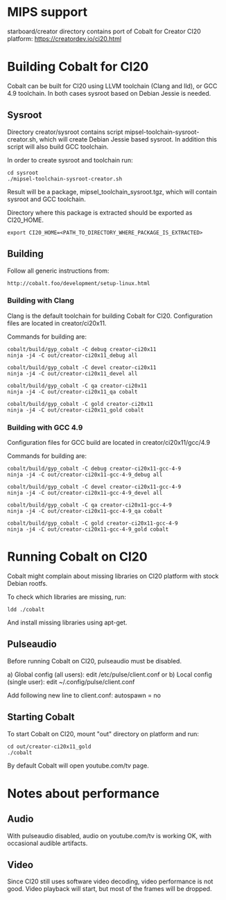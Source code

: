 # MIPS support

starboard/creator directory contains port of Cobalt for Creator CI20 platform:
https://creatordev.io/ci20.html


# Building Cobalt for CI20

Cobalt can be built for CI20 using LLVM toolchain (Clang and lld),
or GCC 4.9 toolchain. In both cases sysroot based on Debian Jessie is needed.

## Sysroot

Directory creator/sysroot contains script mipsel-toolchain-sysroot-creator.sh,
which will create Debian Jessie based sysroot. In addition this script will
also build GCC toolchain.

In order to create sysroot and toolchain run:

    cd sysroot
    ./mipsel-toolchain-sysroot-creator.sh

Result will be a package, mipsel_toolchain_sysroot.tgz, which will contain
sysroot and GCC toolchain.

Directory where this package is extracted should be exported as CI20_HOME.

    export CI20_HOME=<PATH_TO_DIRECTORY_WHERE_PACKAGE_IS_EXTRACTED>

## Building

Follow all generic instructions from:

    http://cobalt.foo/development/setup-linux.html

### Building with Clang

Clang is the default toolchain for building Cobalt for CI20.
Configuration files are located in creator/ci20x11.

Commands for building are:

    cobalt/build/gyp_cobalt -C debug creator-ci20x11
    ninja -j4 -C out/creator-ci20x11_debug all

    cobalt/build/gyp_cobalt -C devel creator-ci20x11
    ninja -j4 -C out/creator-ci20x11_devel all

    cobalt/build/gyp_cobalt -C qa creator-ci20x11
    ninja -j4 -C out/creator-ci20x11_qa cobalt

    cobalt/build/gyp_cobalt -C gold creator-ci20x11
    ninja -j4 -C out/creator-ci20x11_gold cobalt

### Building with GCC 4.9

Configuration files for GCC build are located in creator/ci20x11/gcc/4.9

Commands for building are:

    cobalt/build/gyp_cobalt -C debug creator-ci20x11-gcc-4-9
    ninja -j4 -C out/creator-ci20x11-gcc-4-9_debug all

    cobalt/build/gyp_cobalt -C devel creator-ci20x11-gcc-4-9
    ninja -j4 -C out/creator-ci20x11-gcc-4-9_devel all

    cobalt/build/gyp_cobalt -C qa creator-ci20x11-gcc-4-9
    ninja -j4 -C out/creator-ci20x11-gcc-4-9_qa cobalt

    cobalt/build/gyp_cobalt -C gold creator-ci20x11-gcc-4-9
    ninja -j4 -C out/creator-ci20x11-gcc-4-9_gold cobalt


# Running Cobalt on CI20

Cobalt might complain about missing libraries on CI20 platform with stock
Debian rootfs.

To check which libraries are missing, run:

    ldd ./cobalt

And install missing libraries using apt-get.

## Pulseaudio

Before running Cobalt on CI20, pulseaudio must be disabled.

a) Global config (all users):
edit /etc/pulse/client.conf
or
b) Local config (single user):
edit ~/.config/pulse/client.conf

Add following new line to client.conf:
autospawn = no

## Starting Cobalt

To start Cobalt on CI20, mount "out" directory on platform and run:

    cd out/creator-ci20x11_gold
    ./cobalt

By default Cobalt will open youtube.com/tv page.


# Notes about performance

## Audio

With pulseaudio disabled, audio on youtube.com/tv is working OK,
with occasional audible artifacts.

## Video

Since CI20 still uses software video decoding, video performance is not good.
Video playback will start, but most of the frames will be dropped.
